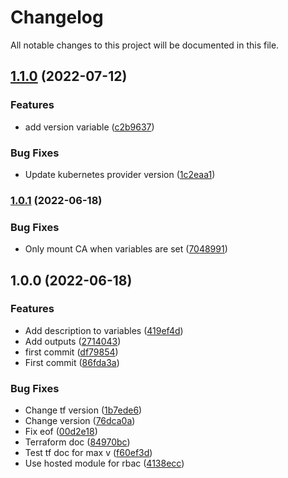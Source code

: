 # Changelog

All notable changes to this project will be documented in this file.

## [1.1.0](https://github.com/syneki/terraform-kubernetes-elastic-agent/compare/v1.0.1...v1.1.0) (2022-07-12)


### Features

* add version variable ([c2b9637](https://github.com/syneki/terraform-kubernetes-elastic-agent/commit/c2b96371992ca8f72a93b1a54e6c3b19fcaaf86c))


### Bug Fixes

* Update kubernetes provider version ([1c2eaa1](https://github.com/syneki/terraform-kubernetes-elastic-agent/commit/1c2eaa14901fd0d8f4c0a51f03266568532e3c59))

### [1.0.1](https://github.com/syneki/terraform-kubernetes-elastic-agent/compare/v1.0.0...v1.0.1) (2022-06-18)


### Bug Fixes

* Only mount CA when variables are set ([7048991](https://github.com/syneki/terraform-kubernetes-elastic-agent/commit/704899138290651bb468fc315589ce43701ef565))

## 1.0.0 (2022-06-18)


### Features

* Add description to variables ([419ef4d](https://github.com/syneki/terraform-kubernetes-elastic-agent/commit/419ef4d215866a18a80164e8aee55e17f5801409))
* Add outputs ([2714043](https://github.com/syneki/terraform-kubernetes-elastic-agent/commit/2714043da6c3b5f15958bcfba653f0a6ca632311))
* first commit ([df79854](https://github.com/syneki/terraform-kubernetes-elastic-agent/commit/df79854cce81c56b318acd36be8b982ef865312b))
* First commit ([86fda3a](https://github.com/syneki/terraform-kubernetes-elastic-agent/commit/86fda3ac98b3cf005c839a340ee80cbc27975d0e))


### Bug Fixes

* Change tf version ([1b7ede6](https://github.com/syneki/terraform-kubernetes-elastic-agent/commit/1b7ede60c2da959ff47edd4d8ede380dd16dc6df))
* Change version ([76dca0a](https://github.com/syneki/terraform-kubernetes-elastic-agent/commit/76dca0a46f46179330e18e68533cca567566af74))
* Fix eof ([00d2e18](https://github.com/syneki/terraform-kubernetes-elastic-agent/commit/00d2e1857e4e6c35f1a9608a838c0a399a4b6fac))
* Terraform doc ([84970bc](https://github.com/syneki/terraform-kubernetes-elastic-agent/commit/84970bc0a1ccc09ed8b16af6afcec617ac514534))
* Test tf doc for max v ([f60ef3d](https://github.com/syneki/terraform-kubernetes-elastic-agent/commit/f60ef3d64eab34b02e7c630392fef2104ba30d4f))
* Use hosted module for rbac ([4138ecc](https://github.com/syneki/terraform-kubernetes-elastic-agent/commit/4138ecc4c065ed0137fb602aff1e0bd8bdeb9797))
